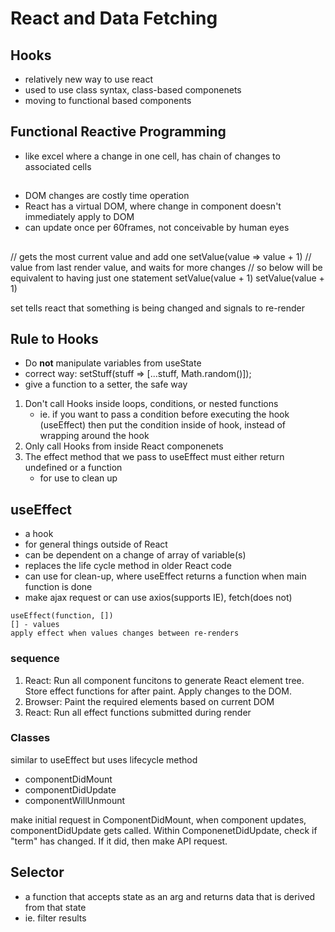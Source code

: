 # React and Data Fetching

## Hooks
- relatively new way to use react
- used to use class syntax, class-based componenets
- moving to functional based components

## Functional Reactive Programming
- like excel where a change in one cell, has chain of changes to associated cells

##
- DOM changes are costly time operation
- React has a virtual DOM, where change in component doesn't immediately apply to DOM
- can update once per 60frames, not conceivable by human eyes

##
// gets the most current value and add one
setValue(value => value + 1)
// value from last render value, and waits for more changes
// so below will be equivalent to having just one statement 
setValue(value + 1)
setValue(value + 1)

set<blah> tells react that something is being changed and signals to re-render

## Rule to Hooks
- Do **not** manipulate variables from useState
- correct way: setStuff(stuff => [...stuff, Math.random()]);
- give a function to a setter, the safe way
1. Don't call Hooks inside loops, conditions, or nested functions
	- ie. if you want to pass a condition before executing the hook (useEffect) then put the condition inside of hook, instead of wrapping around the hook
2. Only call Hooks from inside React componenets
3. The effect method that we pass to useEffect must either return undefined or a function
	- for use to clean up

## useEffect
- a hook
- for general things outside of React
- can be dependent on a change of array of variable(s)
- replaces the life cycle method in older React code
- can use for clean-up, where useEffect returns a function when main function is done
- make ajax request or can use axios(supports IE), fetch(does not)

```
useEffect(function, [])
[] - values
apply effect when values changes between re-renders
```
### sequence
1. React: Run all component funcitons to generate React element tree. Store effect functions for after paint. Apply changes to the DOM.
2. Browser: Paint the required elements based on current DOM
3. React: Run all effect functions submitted during render

### Classes
similar to useEffect but uses lifecycle method
- componentDidMount
- componentDidUpdate
- componentWillUnmount

make initial request in ComponentDidMount, when component updates, componentDidUpdate gets called. Within ComponenetDidUpdate, check if "term" has changed. If it did, then make API request.

## Selector
- a function that accepts state as an arg and returns data that is derived from that state
- ie. filter results
